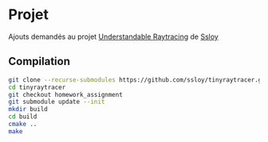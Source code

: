 # Projet
Ajouts demandés au projet [Understandable Raytracing](https://github.com/ssloy/tinyraytracer) de [Ssloy](https://github.com/ssloy) 

## Compilation
```sh
git clone --recurse-submodules https://github.com/ssloy/tinyraytracer.git
cd tinyraytracer
git checkout homework_assignment
git submodule update --init
mkdir build
cd build
cmake ..  
make
```
